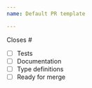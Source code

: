 ```yaml
---
name: Default PR template

---
```


Closes #

- [ ] Tests
- [ ] Documentation
- [ ] Type definitions
- [ ] Ready for merge
